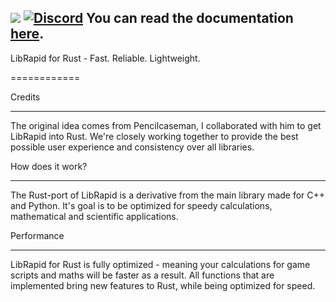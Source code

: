 ![](https://github.com/Pencilcaseman/librapid/blob/master/branding/logo_transparent_trimmed.png)
[![Discord](https://img.shields.io/discord/848914274105557043)](https://discord.gg/cGxTFTgCAC)
You can read the documentation [here](https://windoofonline.de/lib_rapid/index.html).
----

LibRapid for Rust - Fast. Reliable. Lightweight.

============

Credits

-----
The original idea comes from Pencilcaseman, I collaborated with him to get LibRapid into Rust. We're closely working together to provide
the best possible user experience and consistency over all libraries.

How does it work?

-----

The Rust-port of LibRapid is a derivative from the main library made for C++ and Python. It's goal is to be optimized for speedy calculations, mathematical and
scientific applications.

Performance

-----

LibRapid for Rust is fully optimized - meaning your calculations for game scripts and maths will be faster as a result. All functions that are implemented bring new features to Rust, while being optimized for speed.